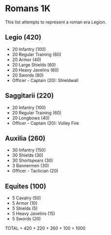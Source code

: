 # Romans 1K

This list attempts to represent a roman era Legion.

## Legio (420)

- 20 Infantry (100)
- 20 Regular Training (60)
- 20 Armor (40)
- 20 Large Shields (60)
- 20 Heavy Javelins (60)
- 20 Swords (80)
- Officer - Captain (20): Shieldwall

## Saggitarii (220)

- 20 Infantry (100)
- 20 Regular Training (60)
- 20 Longbows (40)
- Officer - Captain (20): Volley Fire

## Auxilia (260)

- 30 Infantry (150)
- 30 Shields (30)
- 30 Shortspears (30)
- 3 Bannermen (30)
- Officer - Tactician (20)

## Equites (100)

- 5 Cavalry (50)
- 5 Armor (10)
- 5 Shields (5)
- 5 Heavy Javelins (15)
- 5 Swords (20)

TOTAL = 420 + 220 + 260 + 100 = 1000
